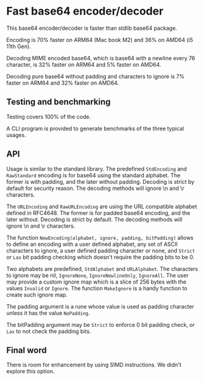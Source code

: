 # Fast base64 encoder/decoder

This base64 encoder/decoder is faster than stdlib base64 package.

Encoding is 70% faster on ARM64 (Mac book M2) and 36% on AMD64 (i5 11th Gen).

Decoding MIME encoded base64, which is base64 with a newline every 76 character,
is 32% faster on ARM64 and 5% faster on AMD64.

Decoding pure base64 without padding and characters to ignore is 7% faster on
ARM64 and 32% faster on AMD64.

## Testing and benchmarking

Testing covers 100% of the code.

A CLI program is provided to generate benchmarks of the three typical usages.

## API

Usage is similar to the standard library. The predefined `StdEncoding` and
`RawStandard` encoding is for base64 using the standard alphabet. The former
is with padding, and the later without padding. Decoding is strict by default
for security reason. The decoding methods will ignore \n and \r characters.

The `URLEncoding` and `RawURLEncoding` are using the URL compatible alphabet
defined in RFC4648. The former is for padded base64 encoding, and the later
without. Decoding is strict by default. The decoding methods will ignore \n
and \r characters.

The function `NewEncoding(alphabet, ignore, padding, bitPadding)` allows to
define an encoding with a user defined alphabet, any set of ASCII characters
to ignore, a user defined padding character or none, and `Strict` or `Lax`
bit padding checking which doesn't require the padding bits to be 0.

Two alphabets are predefined, `StdAlphabet` and `URLAlphabet`. The characters
to ignore may be nil, `IgnoreNone`, `IgnoreNewlineOnly`, `IgnoreAll`.  The
user may provide a custom ignore map which is a slice of 256 bytes with the
values `Invalid` or `Ignore`. The function `MakeIgnore` is a handy function
to create such ignore map.

The padding argument is a rune whose value is used as padding character
unless it has the value `NoPadding`.

The bitPadding argument may be `Strict` to enforce 0 bit padding check, or
`Lax` to not check the padding bits.

## Final word

There is room for enhancement by using SIMD instructions. We didn't explore
this option.